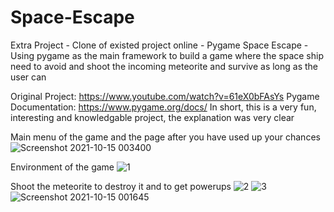 # Space-Escape
Extra Project - Clone of existed project online - Pygame Space Escape - Using pygame as the main framework to build a game where the space ship need to avoid and shoot the incoming meteorite and survive as long as the user can


Original Project: https://www.youtube.com/watch?v=61eX0bFAsYs
Pygame Documentation: https://www.pygame.org/docs/
In short, this is a very fun, interesting and knowledgable project, the explanation was very clear


Main menu of the game and the page after you have used up your chances 
![Screenshot 2021-10-15 003400](https://user-images.githubusercontent.com/65883921/137359875-e6eeb382-9f6d-4911-b9ce-4ca92a923f62.png)


Environment of the game
![1](https://user-images.githubusercontent.com/65883921/137357302-aef7f63d-709c-4c8e-a8a4-944497b9db24.png)


Shoot the meteorite to destroy it and to get powerups
![2](https://user-images.githubusercontent.com/65883921/137357329-5b27477c-e958-4e0d-a1b3-1cf65bbce5e2.png)
![3](https://user-images.githubusercontent.com/65883921/137357333-b5b1ea97-71af-4ff3-9f16-2fd2ee009cba.png)
![Screenshot 2021-10-15 001645](https://user-images.githubusercontent.com/65883921/137357338-ea1954c7-46c9-4db1-a4bf-146efa5b36f6.png)
